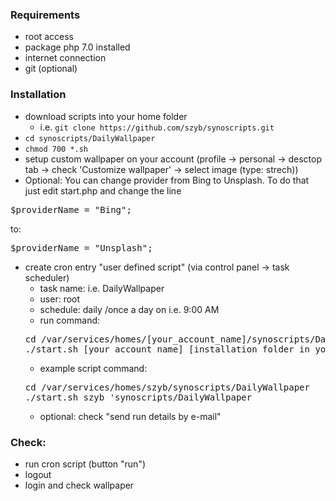 

### Requirements
* root access
* package php 7.0 installed
* internet connection
* git (optional)

### Installation
* download scripts into your home folder
  * i.e. `git clone https://github.com/szyb/synoscripts.git`
* `cd synoscripts/DailyWallpaper`
* `chmod 700 *.sh`
* setup custom wallpaper on your account (profile -> personal -> desctop tab -> check 'Customize wallpaper' -> select image (type: strech))
* Optional: You can change provider from Bing to Unsplash. To do that just edit start.php and change the line
<pre>
$providerName = "Bing";
</pre>
to:
<pre>
$providerName = "Unsplash";
</pre>
* create cron entry "user defined script" (via control panel -> task scheduler)
  * task name: i.e. DailyWallpaper
  * user: root
  * schedule: daily /once a day on i.e. 9:00 AM
  * run command:
  <pre>
  cd /var/services/homes/[your_account_name]/synoscripts/DailyWallpaper
  ./start.sh [your_account_name] [installation_folder_in_your_home_folder]
  </pre>
  * example script command:
  <pre>
  cd /var/services/homes/szyb/synoscripts/DailyWallpaper
  ./start.sh szyb 'synoscripts/DailyWallpaper
  </pre>
  * optional: check "send run details by e-mail"
### Check:
 * run cron script (button "run")
 * logout
 * login and check wallpaper
